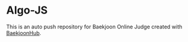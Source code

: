 # Algo-JS
This is an auto push repository for Baekjoon Online Judge created with [BaekjoonHub](https://github.com/BaekjoonHub/BaekjoonHub).
